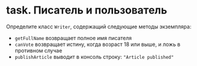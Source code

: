 # task. Писатель **и пользователь**

Определите класс `Writer`, содержащий следующие методы экземпляра:

- `getFullName` возвращает полное имя писателя
- `canVote` возвращает истину, когда возраст 18 или выше, и ложь в противном
  случае
- `publishArticle` выводит в консоль строку: `"Article published"`

